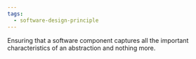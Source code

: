 ```yaml
---
tags:
  - software-design-principle
---
```

Ensuring that a software component captures all the important characteristics of an abstraction and nothing more.
